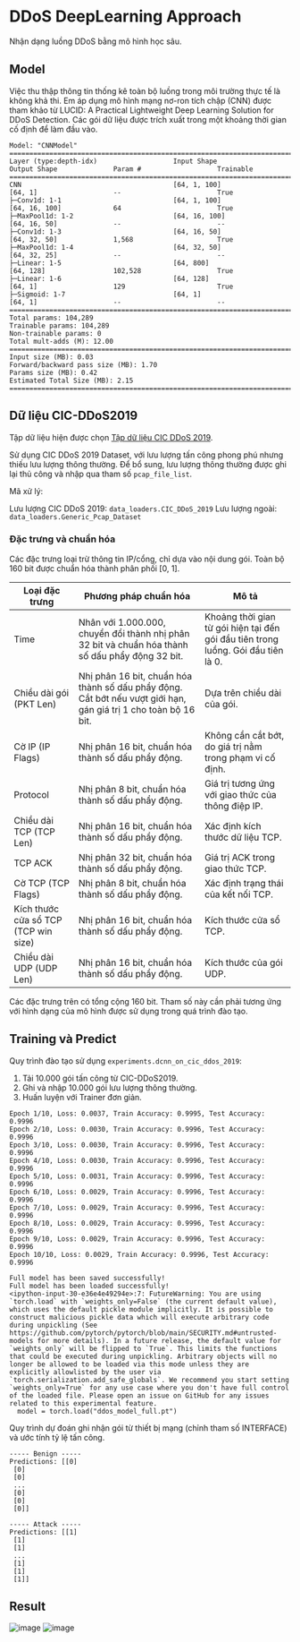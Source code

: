 # DDoS DeepLearning Approach

Nhận dạng luồng DDoS bằng mô hình học sâu.

## Model

Việc thu thập thông tin thống kê toàn bộ luồng trong môi trường thực tế là không khả thi. Em áp dụng mô hình mạng nơ-ron tích chập (CNN) được tham khảo từ LUCID: A Practical Lightweight Deep Learning Solution for DDoS Detection. Các gói dữ liệu được trích xuất trong một khoảng thời gian cố định để làm đầu vào.

```
Model: "CNNModel"
============================================================================================================================================
Layer (type:depth-idx)                   Input Shape               Output Shape              Param #                   Trainable
============================================================================================================================================
CNN                                      [64, 1, 100]              [64, 1]                   --                        True
├─Conv1d: 1-1                            [64, 1, 100]              [64, 16, 100]             64                        True
├─MaxPool1d: 1-2                         [64, 16, 100]             [64, 16, 50]              --                        --
├─Conv1d: 1-3                            [64, 16, 50]              [64, 32, 50]              1,568                     True
├─MaxPool1d: 1-4                         [64, 32, 50]              [64, 32, 25]              --                        --
├─Linear: 1-5                            [64, 800]                 [64, 128]                 102,528                   True
├─Linear: 1-6                            [64, 128]                 [64, 1]                   129                       True
├─Sigmoid: 1-7                           [64, 1]                   [64, 1]                   --                        --
============================================================================================================================================
Total params: 104,289
Trainable params: 104,289
Non-trainable params: 0
Total mult-adds (M): 12.00
============================================================================================================================================
Input size (MB): 0.03
Forward/backward pass size (MB): 1.70
Params size (MB): 0.42
Estimated Total Size (MB): 2.15
============================================================================================================================================
```

## Dữ liệu CIC-DDoS2019

Tập dữ liệu hiện được chọn [Tập dữ liệu CIC DDoS 2019](https://www.unb.ca/cic/datasets/ddos-2019.html).

Sử dụng CIC DDoS 2019 Dataset, với lưu lượng tấn công phong phú nhưng thiếu lưu lượng thông thường. Để bổ sung, lưu lượng thông thường được ghi lại thủ công và nhập qua tham số `pcap_file_list`.

Mã xử lý:

Lưu lượng CIC DDoS 2019: `data_loaders.CIC_DDoS_2019`
Lưu lượng ngoài: `data_loaders.Generic_Pcap_Dataset`

### Đặc trưng và chuẩn hóa

Các đặc trưng loại trừ thông tin IP/cổng, chỉ dựa vào nội dung gói. Toàn bộ 160 bit được chuẩn hóa thành phân phối [0, 1].

<!-- | Loại đặc trưng     | Chuẩn hóa                                                       | Miêu tả                                                         |
| ------------ | ------------------------------------------------------------ | ------------------------------------------------------------ |
| Time         | Nhân 1,000,000, chuyển nhị phân 32 bit | Khoảng cách từ gói đầu tiên |
| PKT Len      | Nhị phân 16 bit. | Chiều dài gói |
| IP/TCP Flags     | Nhị phân 8/16/32 bit | Giá trị đặc trưng tương ứng |
| Protocols    | Nhị phân 8 bit | Loại giao thức | -->

|Loại đặc trưng | Phương pháp chuẩn hóa | Mô tả |
| ------------ | ------------------------------------------------------------ | ------------------------------------------------------------ |
| Time | Nhân với 1.000.000, chuyển đổi thành nhị phân 32 bit và chuẩn hóa thành số dấu phẩy động 32 bit. |Khoảng thời gian từ gói hiện tại đến gói đầu tiên trong luồng. Gói đầu tiên là 0.|
| Chiều dài gói (PKT Len) | Nhị phân 16 bit, chuẩn hóa thành số dấu phẩy động. Cắt bớt nếu vượt giới hạn, gán giá trị 1 cho toàn bộ 16 bit. | Dựa trên chiều dài của gói.|
| Cờ IP (IP Flags) | Nhị phân 16 bit, chuẩn hóa thành số dấu phẩy động. | Không cần cắt bớt, do giá trị nằm trong phạm vi cố định.|
| Protocol | Nhị phân 8 bit, chuẩn hóa thành số dấu phẩy động. | Giá trị tương ứng với giao thức của thông điệp IP.|
| Chiều dài TCP (TCP Len) | Nhị phân 16 bit, chuẩn hóa thành số dấu phẩy động. | Xác định kích thước dữ liệu TCP.|
| TCP ACK | Nhị phân 32 bit, chuẩn hóa thành số dấu phẩy động. | Giá trị ACK trong giao thức TCP.|
| Cờ TCP (TCP Flags) | Nhị phân 8 bit, chuẩn hóa thành số dấu phẩy động. | Xác định trạng thái của kết nối TCP.|
| Kích thước cửa sổ TCP (TCP win size) | Nhị phân 16 bit, chuẩn hóa thành số dấu phẩy động. | Kích thước cửa sổ TCP.|
| Chiều dài UDP (UDP Len) | Nhị phân 16 bit, chuẩn hóa thành số dấu phẩy động. | Kích thước của gói UDP.|


Các đặc trưng trên có tổng cộng 160 bit. Tham số này cần phải tương ứng với hình dạng của mô hình được sử dụng trong quá trình đào tạo.

## Training và Predict

Quy trình đào tạo sử dụng `experiments.dcnn_on_cic_ddos_2019`:

1. Tải 10.000 gói tấn công từ CIC-DDoS2019.
2. Ghi và nhập 10.000 gói lưu lượng thông thường.
3. Huấn luyện với Trainer đơn giản.

```
Epoch 1/10, Loss: 0.0037, Train Accuracy: 0.9995, Test Accuracy: 0.9996
Epoch 2/10, Loss: 0.0030, Train Accuracy: 0.9996, Test Accuracy: 0.9996
Epoch 3/10, Loss: 0.0030, Train Accuracy: 0.9996, Test Accuracy: 0.9996
Epoch 4/10, Loss: 0.0030, Train Accuracy: 0.9996, Test Accuracy: 0.9996
Epoch 5/10, Loss: 0.0031, Train Accuracy: 0.9996, Test Accuracy: 0.9996
Epoch 6/10, Loss: 0.0029, Train Accuracy: 0.9996, Test Accuracy: 0.9996
Epoch 7/10, Loss: 0.0029, Train Accuracy: 0.9996, Test Accuracy: 0.9996
Epoch 8/10, Loss: 0.0029, Train Accuracy: 0.9996, Test Accuracy: 0.9996
Epoch 9/10, Loss: 0.0029, Train Accuracy: 0.9996, Test Accuracy: 0.9996
Epoch 10/10, Loss: 0.0029, Train Accuracy: 0.9996, Test Accuracy: 0.9996

Full model has been saved successfully!
Full model has been loaded successfully!
<ipython-input-30-e36e4e49294e>:7: FutureWarning: You are using `torch.load` with `weights_only=False` (the current default value), which uses the default pickle module implicitly. It is possible to construct malicious pickle data which will execute arbitrary code during unpickling (See https://github.com/pytorch/pytorch/blob/main/SECURITY.md#untrusted-models for more details). In a future release, the default value for `weights_only` will be flipped to `True`. This limits the functions that could be executed during unpickling. Arbitrary objects will no longer be allowed to be loaded via this mode unless they are explicitly allowlisted by the user via `torch.serialization.add_safe_globals`. We recommend you start setting `weights_only=True` for any use case where you don't have full control of the loaded file. Please open an issue on GitHub for any issues related to this experimental feature.
  model = torch.load("ddos_model_full.pt")
```

Quy trình dự đoán ghi nhận gói từ thiết bị mạng (chỉnh tham số INTERFACE) và ước tính tỷ lệ tấn công. 

```
----- Benign -----
Predictions: [[0]
 [0]
 [0]
 ...
 [0]
 [0]
 [0]]

----- Attack -----
Predictions: [[1]
 [1]
 [1]
 ...
 [1]
 [1]
 [1]]
```

## Result
![image](https://github.com/user-attachments/assets/4640ffd6-2de4-4eca-8ad7-3d8693fd54ff)
![image](https://github.com/user-attachments/assets/1ca16f63-97d7-401f-845d-20cc0de2c3f4)

